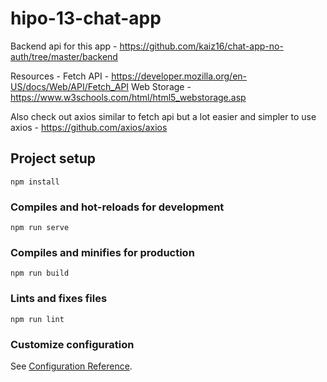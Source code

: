 # hipo-13-chat-app
Backend api for this app - https://github.com/kaiz16/chat-app-no-auth/tree/master/backend

Resources - 
Fetch API - https://developer.mozilla.org/en-US/docs/Web/API/Fetch_API
Web Storage - https://www.w3schools.com/html/html5_webstorage.asp

Also check out axios similar to fetch api but a lot easier and simpler to use
axios - https://github.com/axios/axios
## Project setup
```
npm install
```

### Compiles and hot-reloads for development
```
npm run serve
```

### Compiles and minifies for production
```
npm run build
```

### Lints and fixes files
```
npm run lint
```

### Customize configuration
See [Configuration Reference](https://cli.vuejs.org/config/).
